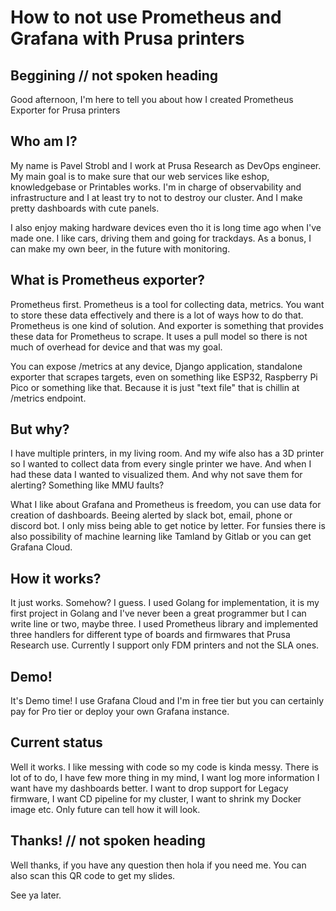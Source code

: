 # How to not use Prometheus and Grafana with Prusa printers

## Beggining // not spoken heading

Good afternoon, I'm here to tell you about how I created Prometheus Exporter for Prusa printers

## Who am I?

My name is Pavel Strobl and I work at Prusa Research as DevOps engineer. My main goal is to make sure that our web services like eshop, knowledgebase or Printables works. I'm in charge of observability and infrastructure and I at least try to not to destroy our cluster. And I make pretty dashboards with cute panels.

I also enjoy making hardware devices even tho it is long time ago when I've made one. I like cars, driving them and going for trackdays. As a bonus, I can make my own beer, in the future with monitoring.

## What is Prometheus exporter?

Prometheus first. Prometheus is a tool for collecting data, metrics. You want to store these data effectively and there is a lot of ways how to do that. Prometheus is one kind of solution. And exporter is something that provides these data for Prometheus to scrape. It uses a pull model so there is not much of overhead for device and that was my goal.

You can expose /metrics at any device, Django application, standalone exporter that scrapes targets, even on something like ESP32, Raspberry Pi Pico or something like that. Because it is just "text file" that is chillin at /metrics endpoint.

## But why?

I have multiple printers, in my living room. And my wife also has a 3D printer so I wanted to collect data from every single printer we have. And when I had these data I wanted to visualized them. And why not save them for alerting? Something like MMU faults?

What I like about Grafana and Prometheus is freedom, you can use data for creation of dashboards. Beeing alerted by slack bot, email, phone or discord bot. I only miss being able to get notice by letter. For funsies there is also possibility of machine learning like Tamland by Gitlab or you can get Grafana Cloud.

## How it works?

It just works. Somehow? I guess. I used Golang for implementation, it is my first project in Golang and I've never been a great programmer but I can write line or two, maybe three. I used Prometheus library and implemented three handlers for different type of boards and firmwares that Prusa Research use. Currently I support only FDM printers and not the SLA ones.

## Demo!

It's Demo time! I use Grafana Cloud and I'm in free tier but you can certainly pay for Pro tier or deploy your own Grafana instance.

## Current status

Well it works. I like messing with code so my code is kinda messy. There is lot of to do, I have few more thing in my mind, I want log more information I want have my dashboards better. I want to drop support for Legacy firmware, I want CD pipeline for my cluster, I want to shrink my Docker image etc. Only future can tell how it will look.

## Thanks! // not spoken heading

Well thanks, if you have any question then hola if you need me. You can also scan this QR code to get my slides.

See ya later.